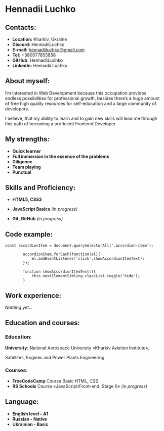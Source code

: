 # Hennadii Luchko

## Contacts:
* __Location:__ Kharkiv, Ukraine
* __Discord:__ HennadiiLuchko
* __E-mail:__  hennadiiluchko@gmail.com
* __Tel:__  +380677853858
* __GitHub:__ HennadiiLuchko
* __LinkedIn:__ Hennadii Luchko

## About myself:

I’m interested in Web Development because this occupation provides endless possibilities for professional growth, besides there’s a huge amount of free high quality resources for self-education and a large community of developers.

I believe, that my ability to learn and to gain new skills will lead me through this path of becoming a proficient Frontend Developer.

## My strengths: 
* __Quick learner__
* __Full immersion in the essence of the problems__
* __Diligence__
* __Team playing__
* __Punctual__

## Skills and Proficiency:
* __HTML5, CSS3__
* __JavaScript Basics__ _(in progress)_

* __Git, GitHub__ _(in progress)_

## Code example:
```
const accordionItem = document.querySelectorAll('.accordion-item');

		accordionItem.forEach(function(el){
			el.addEventListener('click',showAccordionItemText);
		});

		function showAccordionItemText(){
			this.nextElementSibling.classList.toggle('hide');
		} 

```

## Work experience:
   _Nothing yet…_

## Education and courses:
### Education:
__University:__ National Aerospace University «Kharkiv Aviation Institute», 

Satellites, Engines and Power Plants Engineering 

### Courses: 
* __FreeCodeCamp__   Course Basic HTML, CSS
* __RS Schools__  Course «JavaScript/Front-end. Stage 0» _(in progress)_

## Language:
* __English level – A1__
* __Russian - Native__ 
* __Ukrainian - Basic__
